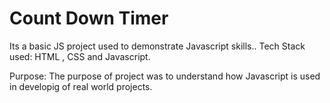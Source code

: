 <h1>Count Down Timer</h1>
Its a basic JS project used to demonstrate Javascript skills..
Tech Stack used: HTML , CSS and Javascript.

Purpose: The purpose of project was to understand how Javascript is used in developig of real world projects.
